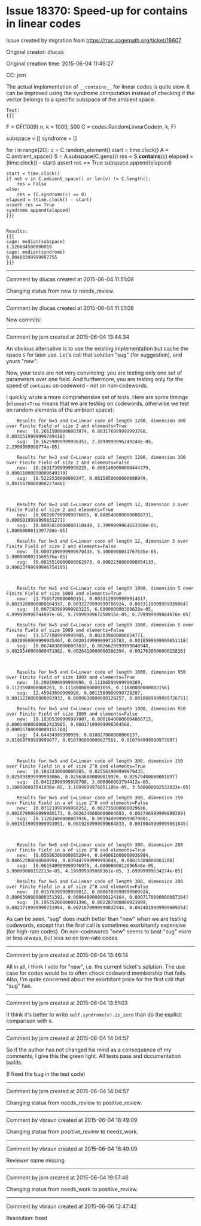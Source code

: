 # Issue 18370: Speed-up for __contains__ in linear codes

Issue created by migration from https://trac.sagemath.org/ticket/18607

Original creator: dlucas

Original creation time: 2015-06-04 11:49:27

CC:  jsrn

The actual implementation of `__contains__` for linear codes is quite slow.
    It can be improved using the syndrome computation instead of checking if the vector belongs to a specific subspace of the ambient space.

    Test:
    {{{
F = GF(1009)
n, k = 1000, 500
C = codes.RandomLinearCode(n, k, F)

subspace = []
syndrome = []

for i in range(20):
    c = C.random_element()
    start = time.clock()
    A = C.ambient_space()
    S = A.subspace(C.gens())
    res = S.__contains__(c)
    elapsed = (time.clock() - start)
    assert res == True
    subspace.append(elapsed)

    start = time.clock()
    if not v in C.ambient_space() or len(v) != C.length():
        res = False
    else:
        res = (C.syndrome(c) == 0)
    elapsed = (time.clock() - start)
    assert res == True
    syndrome.append(elapsed)
    }}}


    Results:
    {{{
    sage: median(subspace)
    1.526604500000019
    sage: median(syndrome)
    0.00408399999997755
    }}}


---

Comment by dlucas created at 2015-06-04 11:51:08

Changing status from new to needs_review.


---

Comment by dlucas created at 2015-06-04 11:51:08

New commits:


---

Comment by jsrn created at 2015-06-04 13:44:34

An obvious alternative is to use the existing implementation but cache the space `S` for later use. Let's call that solution "sug" (for suggestion), and yours "new".

Now, your tests are not very convincing: you are testing only one set of parameters over one field. And furthermore, you are testing only for the speed of `contains` on codeword - not on non-codewords.

I quickly wrote a more comprehensive set of tests. Here are some timings (`element=True` means that we are testing on codewords, otherwise we test on random elements of the ambient space):



```
    Results for N=3 and C=Linear code of length 1200, dimension 300 over Finite Field of size 2 and elements=True
    new:  [0.26615000000003874, 0.003176999999993768, 0.0032519999999749416]
    sug:  [0.16259099999996351, 2.3999999996249244e-05, 2.2999999998774e-05]

    Results for N=3 and C=Linear code of length 1200, dimension 300 over Finite Field of size 2 and elements=False
    new:  [0.26317399999999225, 0.0001400000000444379, 0.00011000000000649379]
    sug:  [0.5222530000000347, 0.0015950000000088949, 0.0015670000000227446]



    Results for N=3 and C=Linear code of length 12, dimension 3 over Finite Field of size 2 and elements=True
    new:  [0.001967999999976655, 0.0005400000000008731, 0.0005019999999831271]
    sug:  [0.0005810000000110449, 1.3999999964653398e-05, 1.8000000011397788e-05]

    Results for N=3 and C=Linear code of length 12, dimension 3 over Finite Field of size 2 and elements=False
    new:  [0.0007109999999670435, 5.1000000041767635e-05, 5.9000000021569576e-05]
    sug:  [0.0015510000000062973, 0.0002230000000054133, 0.00023799999996754195]



    Results for N=5 and C=Linear code of length 1000, dimension 5 over Finite Field of size 1009 and elements=True
    new:  [1.7585720000000151, 0.0033129999999914617, 0.0033280000000104337, 0.0032279999999786924, 0.0033119999999939864]
    sug:  [0.007593999999983225, 6.600000000389628e-05, 4.999999998744897e-05, 5.7999999967250915e-05, 6.799999999884676e-05]

    Results for N=5 and C=Linear code of length 1000, dimension 5 over Finite Field of size 1009 and elements=False
    new:  [1.5777009999999905, 0.002039000000024771, 0.0020959999999945467, 0.0020149999999716783, 0.0018599999999651118]
    sug:  [0.06748300000003837, 0.0026629999999840948, 0.0029540000000451982, 0.0026410000000396394, 0.002763000000015836]



    Results for N=5 and C=Linear code of length 1000, dimension 950 over Finite Field of size 1009 and elements=True
    new:  [0.2903909999999996, 0.11106599999999389, 0.1123590000000263, 0.11180000000001655, 0.11880000000002156]
    sug:  [2.45943699999998, 0.0011589999999728207, 0.0011220000000093933, 0.0009630000000129257, 0.0010689999999726751]

    Results for N=5 and C=Linear code of length 1000, dimension 950 over Finite Field of size 1009 and elements=False
    new:  [0.18305399999997007, 0.00016400000004068715, 0.00014800000002423985, 0.00017199999996364568, 0.00015700000000151704]
    sug:  [4.64434399999999, 0.010827000000006137, 0.01069799999999077, 0.010796000000027561, 0.010704999999973097]



    Results for N=5 and C=Linear code of length 300, dimension 150 over Finite Field in a of size 2^8 and elements=True
    new:  [0.1043430000000285, 0.025561999999979435, 0.025893999999993866, 0.025636000000019976, 0.02579400000001897]
    sug:  [0.04122899999998708, 3.000000003794412e-05, 3.100000003541936e-05, 3.1999999976051186e-05, 3.500000002532033e-05]
    
    Results for N=5 and C=Linear code of length 300, dimension 150 over Finite Field in a of size 2^8 and elements=False
    new:  [0.07121999999998252, 0.002735000000029686, 0.0026799999999980173, 0.0026340000000004693, 0.002746999999999389]
    sug:  [0.11262400000003936, 0.0019409999999879801, 0.0019139999999993051, 0.0019269999999664833, 0.0019049999999651845]



    Results for N=5 and C=Linear code of length 300, dimension 280 over Finite Field in a of size 2^8 and elements=True
    new:  [0.056963000000052944, 0.040061000000036984, 0.04052200000000994, 0.039447999999993044, 0.04015300000003208]
    sug:  [0.061540999999976975, 4.0000000012696546e-05, 3.90000000152213e-05, 4.199999995080361e-05, 3.69999999634274e-05]

    Results for N=5 and C=Linear code of length 300, dimension 280 over Finite Field in a of size 2^8 and elements=False
    new:  [0.01576399999999012, 0.0006789999999909924, 0.0006390000000351392, 0.0006480000000124164, 0.0007170000000087384]
    sug:  [0.19535200000001396, 0.002287000000023909, 0.0021719999999731954, 0.0021679999999832944, 0.0024019999999609354]
```





As can be seen, "sug" does much better than "new" when we are testing codewords, except that the first call is sometimes exorbitantly expensive (for high-rate codes). On non-codewords "new" seems to beat "sug" more or less always, but less so on low-rate codes.


---

Comment by jsrn created at 2015-06-04 13:46:14

All in all, I think I vote for "new", i.e. the current ticket's solution. The use case for codes would be to often check codeword membership that fails. Also, I'm quite concerned about the exorbitant price for the first call that "sug" has.


---

Comment by jsrn created at 2015-06-04 13:51:03

It think it's better to write `self.syndrome(v).is_zero` than do the explicit comparison with `0`.


---

Comment by jsrn created at 2015-06-04 14:04:57

So if the author has not changed his mind as a consequence of my comments, I give this the green light. All tests pass and documentation builds.

(I fixed the bug in the test code)


---

Comment by jsrn created at 2015-06-04 14:04:57

Changing status from needs_review to positive_review.


---

Comment by vbraun created at 2015-06-04 18:49:09

Changing status from positive_review to needs_work.


---

Comment by vbraun created at 2015-06-04 18:49:09

Reviewer name missing


---

Comment by jsrn created at 2015-06-04 19:57:46

Changing status from needs_work to positive_review.


---

Comment by vbraun created at 2015-06-06 12:47:42

Resolution: fixed
